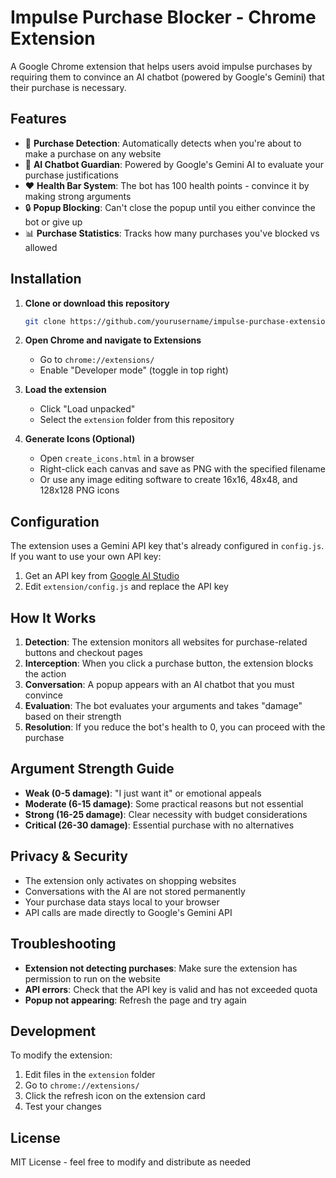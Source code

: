 # Impulse Purchase Blocker - Chrome Extension

A Google Chrome extension that helps users avoid impulse purchases by requiring them to convince an AI chatbot (powered by Google's Gemini) that their purchase is necessary.

## Features

- 🛑 **Purchase Detection**: Automatically detects when you're about to make a purchase on any website
- 🤖 **AI Chatbot Guardian**: Powered by Google's Gemini AI to evaluate your purchase justifications
- ❤️ **Health Bar System**: The bot has 100 health points - convince it by making strong arguments
- 🔒 **Popup Blocking**: Can't close the popup until you either convince the bot or give up
- 📊 **Purchase Statistics**: Tracks how many purchases you've blocked vs allowed

## Installation

1. **Clone or download this repository**
   ```bash
   git clone https://github.com/yourusername/impulse-purchase-extension.git
   ```

2. **Open Chrome and navigate to Extensions**
   - Go to `chrome://extensions/`
   - Enable "Developer mode" (toggle in top right)

3. **Load the extension**
   - Click "Load unpacked"
   - Select the `extension` folder from this repository

4. **Generate Icons (Optional)**
   - Open `create_icons.html` in a browser
   - Right-click each canvas and save as PNG with the specified filename
   - Or use any image editing software to create 16x16, 48x48, and 128x128 PNG icons

## Configuration

The extension uses a Gemini API key that's already configured in `config.js`. If you want to use your own API key:

1. Get an API key from [Google AI Studio](https://makersuite.google.com/app/apikey)
2. Edit `extension/config.js` and replace the API key

## How It Works

1. **Detection**: The extension monitors all websites for purchase-related buttons and checkout pages
2. **Interception**: When you click a purchase button, the extension blocks the action
3. **Conversation**: A popup appears with an AI chatbot that you must convince
4. **Evaluation**: The bot evaluates your arguments and takes "damage" based on their strength
5. **Resolution**: If you reduce the bot's health to 0, you can proceed with the purchase

## Argument Strength Guide

- **Weak (0-5 damage)**: "I just want it" or emotional appeals
- **Moderate (6-15 damage)**: Some practical reasons but not essential
- **Strong (16-25 damage)**: Clear necessity with budget considerations
- **Critical (26-30 damage)**: Essential purchase with no alternatives

## Privacy & Security

- The extension only activates on shopping websites
- Conversations with the AI are not stored permanently
- Your purchase data stays local to your browser
- API calls are made directly to Google's Gemini API

## Troubleshooting

- **Extension not detecting purchases**: Make sure the extension has permission to run on the website
- **API errors**: Check that the API key is valid and has not exceeded quota
- **Popup not appearing**: Refresh the page and try again

## Development

To modify the extension:

1. Edit files in the `extension` folder
2. Go to `chrome://extensions/`
3. Click the refresh icon on the extension card
4. Test your changes

## License

MIT License - feel free to modify and distribute as needed
